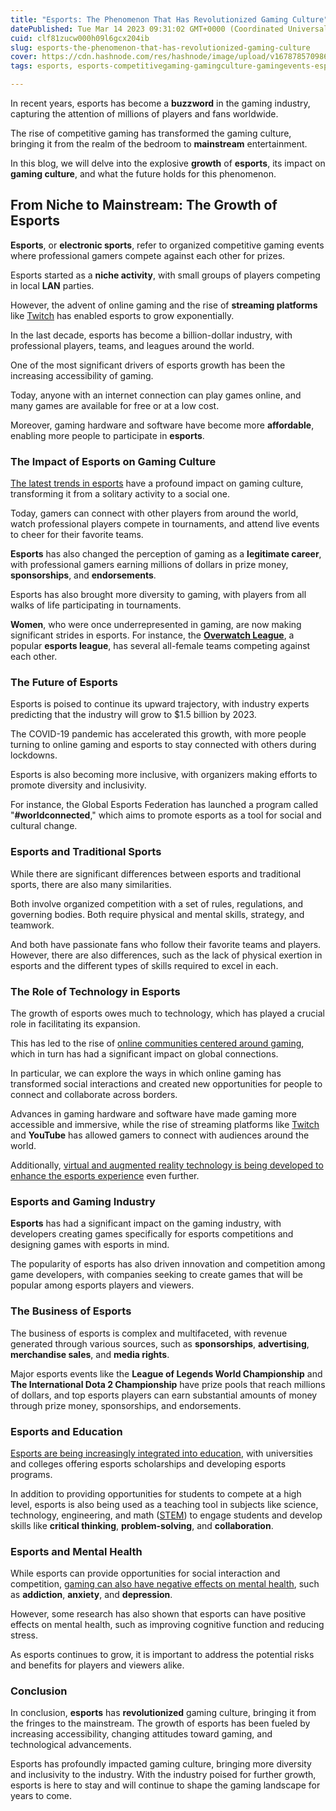 ```yaml
---
title: "Esports: The Phenomenon That Has Revolutionized Gaming Culture"
datePublished: Tue Mar 14 2023 09:31:02 GMT+0000 (Coordinated Universal Time)
cuid: clf81zucw000h09l6gcx204ib
slug: esports-the-phenomenon-that-has-revolutionized-gaming-culture
cover: https://cdn.hashnode.com/res/hashnode/image/upload/v1678785709867/88d3d1c6-a4c6-4688-abcb-3b048fdc3784.jpeg
tags: esports, esports-competitivegaming-gamingculture-gamingevents-esportscommunity, competitivegaming, gamingculture, gamingevents

---
```


In recent years, esports has become a **buzzword** in the gaming industry, capturing the attention of millions of players and fans worldwide.

The rise of competitive gaming has transformed the gaming culture, bringing it from the realm of the bedroom to **mainstream** entertainment.

In this blog, we will delve into the explosive **growth** of **esports**, its impact on **gaming culture**, and what the future holds for this phenomenon.

## From Niche to Mainstream: The Growth of Esports

**Esports**, or **electronic sports**, refer to organized competitive gaming events where professional gamers compete against each other for prizes.

Esports started as a **niche activity**, with small groups of players competing in local **LAN** parties.

However, the advent of online gaming and the rise of **streaming platforms** like [Twitch](https://www.twitch.tv/) has enabled esports to grow exponentially.

In the last decade, esports has become a billion-dollar industry, with professional players, teams, and leagues around the world.

One of the most significant drivers of esports growth has been the increasing accessibility of gaming.

Today, anyone with an internet connection can play games online, and many games are available for free or at a low cost.

Moreover, gaming hardware and software have become more **affordable**, enabling more people to participate in **esports**.

### The Impact of Esports on Gaming Culture

[The latest trends in esports](https://wetechies.hashnode.dev/the-latest-trends-in-esports-a-deep-dive-into-competitive-gaming) have a profound impact on gaming culture, transforming it from a solitary activity to a social one.

Today, gamers can connect with other players from around the world, watch professional players compete in tournaments, and attend live events to cheer for their favorite teams.

**Esports** has also changed the perception of gaming as a **legitimate career**, with professional gamers earning millions of dollars in prize money, **sponsorships**, and **endorsements**.

Esports has also brought more diversity to gaming, with players from all walks of life participating in tournaments.

**Women**, who were once underrepresented in gaming, are now making significant strides in esports. For instance, the [**Overwatch League**](https://www.overwatchleague.com/), a popular **esports league**, has several all-female teams competing against each other.

### The Future of Esports

Esports is poised to continue its upward trajectory, with industry experts predicting that the industry will grow to $1.5 billion by 2023.

The COVID-19 pandemic has accelerated this growth, with more people turning to online gaming and esports to stay connected with others during lockdowns.

Esports is also becoming more inclusive, with organizers making efforts to promote diversity and inclusivity.

For instance, the Global Esports Federation has launched a program called "**#worldconnected**," which aims to promote esports as a tool for social and cultural change.

### Esports and Traditional Sports

While there are significant differences between esports and traditional sports, there are also many similarities.

Both involve organized competition with a set of rules, regulations, and governing bodies. Both require physical and mental skills, strategy, and teamwork.

And both have passionate fans who follow their favorite teams and players. However, there are also differences, such as the lack of physical exertion in esports and the different types of skills required to excel in each.

### The Role of Technology in Esports

The growth of esports owes much to technology, which has played a crucial role in facilitating its expansion.

This has led to the rise of [online communities centered around gaming](https://wetechies.hashnode.dev/the-rise-of-online-communities-exploring-the-impact-of-online-gaming-on-global-connections), which in turn has had a significant impact on global connections.

In particular, we can explore the ways in which online gaming has transformed social interactions and created new opportunities for people to connect and collaborate across borders.

Advances in gaming hardware and software have made gaming more accessible and immersive, while the rise of streaming platforms like [Twitch](https://wetechies.hashnode.dev/exploring-the-world-of-virtual-reality-an-immersive-gaming-experience) and **YouTube** has allowed gamers to connect with audiences around the world.

Additionally, [virtual and augmented reality technology is being developed to enhance the esports experience](https://wetechies.hashnode.dev/exploring-the-world-of-virtual-reality-an-immersive-gaming-experience) even further.

### Esports and Gaming Industry

**Esports** has had a significant impact on the gaming industry, with developers creating games specifically for esports competitions and designing games with esports in mind.

The popularity of esports has also driven innovation and competition among game developers, with companies seeking to create games that will be popular among esports players and viewers.

### The Business of Esports

The business of esports is complex and multifaceted, with revenue generated through various sources, such as **sponsorships**, **advertising**, **merchandise sales**, and **media rights**.

Major esports events like the **League of Legends World Championship** and **The International Dota 2 Championship** have prize pools that reach millions of dollars, and top esports players can earn substantial amounts of money through prize money, sponsorships, and endorsements.

### Esports and Education

[Esports are being increasingly integrated into education](https://wetechies.hashnode.dev/gaming-and-education-how-cross-platform-gaming-is-revolutionizing-learning), with universities and colleges offering esports scholarships and developing esports programs.

In addition to providing opportunities for students to compete at a high level, esports is also being used as a teaching tool in subjects like science, technology, engineering, and math ([STEM](https://wetechies.hashnode.dev/gaming-and-education-how-cross-platform-gaming-is-revolutionizing-learning)) to engage students and develop skills like **critical thinking**, **problem-solving**, and **collaboration**.

### Esports and Mental Health

While esports can provide opportunities for social interaction and competition, [gaming can also have negative effects on mental health](https://wetechies.hashnode.dev/the-dark-side-of-gaming-understanding-and-combating-gaming-addiction), such as **addiction**, **anxiety**, and **depression**.

However, some research has also shown that esports can have positive effects on mental health, such as improving cognitive function and reducing stress.

As esports continues to grow, it is important to address the potential risks and benefits for players and viewers alike.

### Conclusion

In conclusion, **esports** has **revolutionized** gaming culture, bringing it from the fringes to the mainstream. The growth of esports has been fueled by increasing accessibility, changing attitudes toward gaming, and technological advancements.

Esports has profoundly impacted gaming culture, bringing more diversity and inclusivity to the industry. With the industry poised for further growth, esports is here to stay and will continue to shape the gaming landscape for years to come.